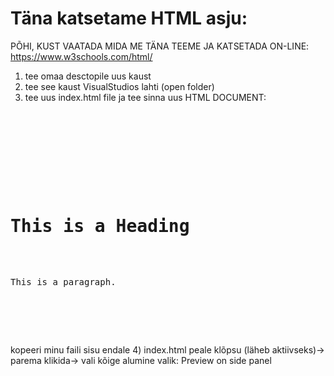 # Täna katsetame HTML asju:

PÕHI, KUST VAATADA MIDA ME TÄNA TEEME JA KATSETADA ON-LINE: https://www.w3schools.com/html/

1) tee omaa desctopile uus kaust
2) tee see kaust VisualStudios lahti (open folder)
3) tee uus index.html file ja tee sinna uus HTML DOCUMENT:


<pre>
        <!DOCTYPE html>
        <html>
        <head>
        <title>Page Title</title>
        </head>
        <body>

        <h1>This is a Heading</h1>
        <p>This is a paragraph.</p>

        </body>
        </html>
</pre>


kopeeri minu faili sisu endale
4) index.html peale klõpsu (läheb aktiivseks)-> parema klikida-> vali kõige alumine valik: Preview on side panel
